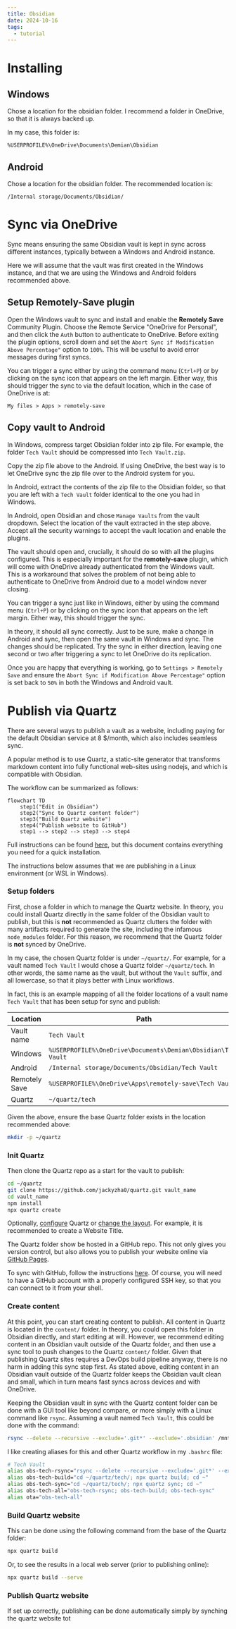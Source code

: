 ```yaml
---
title: Obsidian
date: 2024-10-16
tags:
  - tutorial
---
```

# Installing

## Windows

Chose a location for the obsidian folder. I recommend a folder in OneDrive, so that it is always backed up.

In my case, this folder is:

	%USERPROFILE%\OneDrive\Documents\Demian\Obsidian

## Android

Chose a location for the obsidian folder. The recommended location is:

	/Internal storage/Documents/Obsidian/

# Sync via OneDrive

Sync means ensuring the same Obsidian vault is kept in sync across different instances, typically between a Windows and Android instance.

Here we will assume that the vault was first created in the Windows instance, and that we are using the Windows and Android folders recommended above.

## Setup Remotely-Save plugin

Open the Windows vault to sync and install and enable the **Remotely Save** Community Plugin. Choose the Remote Service "OneDrive for Personal", and then click the `Auth` button to authenticate to OneDrive. Before exiting the plugin options, scroll down and set the `Abort Sync if Modification Above Percentage"` option to `100%`. This will be useful to avoid error messages during first syncs.

You can trigger a sync either by using the command menu (`Ctrl+P`) or by clicking on the sync icon that appears on the left margin. Either way, this should trigger the sync to via the default location, which in the case of OneDrive is at:

	My files > Apps > remotely-save

## Copy vault to Android

In Windows, compress target Obsidian folder into zip file. For example, the folder `Tech Vault` should be compressed into `Tech Vault.zip`.

Copy the zip file above to the Android. If using OneDrive, the best way is to let OneDrive sync the zip file over to the Android system for you.

In Android, extract the contents of the zip file to the Obsidian folder, so that you are left with a `Tech Vault` folder identical to the one you had in Windows.

In Android, open Obsidian and chose `Manage Vaults` from the vault dropdown. Select the location of the vault extracted in the step above. Accept all the security warnings to accept the vault location and enable the plugins.

The vault should open and, crucially, it should do so with all the plugins configured. This is especially important for the **remotely-save** plugin, which will come with OneDrive already authenticated from the Windows vault. This is a workaround that solves the problem of not being able to authenticate to OneDrive from Android due to a model window never closing.

You can trigger a sync just like in Windows, either by using the command menu (`Ctrl+P`) or by clicking on the sync icon that appears on the left margin. Either way, this should trigger the sync.

In theory, it should all sync correctly. Just to be sure, make a change in Android and sync, then open the same vault in Windows and sync. The changes should be replicated. Try the sync in either direction, leaving one second or two after triggering a sync to let OneDrive do its replication.

Once you are happy that everything is working, go to `Settings > Remotely Save` and ensure the `Abort Sync if Modification Above Percentage"` option is set back to  `50%` in both the Windows and Android vault.

# Publish via Quartz

There are several ways to publish a vault as a website, including paying for the default Obsidian service at 8 $/month, which also includes seamless sync.

A popular method is to use Quartz, a static-site generator that transforms markdown content into fully functional web-sites using nodejs, and which is compatible with Obsidian.

The workflow can be summarized as follows:

```mermaid
flowchart TD
	step1("Edit in Obsidian")
	step2("Sync to Quartz content folder")
	step3("Build Quartz website")
	step4("Publish website to GitHub")
	step1 --> step2 --> step3 --> step4
```

Full instructions can be found [here](https://quartz.jzhao.xyz/), but this document contains everything you need for a quick installation.

The instructions below assumes that we are publishing in a Linux environment (or WSL in Windows).

### Setup folders

First, chose a folder in which to manage the Quartz website. In theory, you could install Quartz directly in the same folder of the Obsidian vault to publish, but this is **not** recommended as Quartz clutters the folder with many artifacts required to generate the site, including the infamous `node_modules` folder. For this reason, we recommend that the Quartz folder is **not** synced by OneDrive.

In my case, the chosen Quartz folder is under `~/quartz/`. For example, for a vault named `Tech Vault` I would chose a Quartz folder `~/quartz/tech`. In other words, the same name as the vault, but without the `Vault` suffix, and all lowercase, so that it plays better with Linux workflows.

In fact, this is an example mapping of all the folder locations of a vault name `Tech Vault` that has been setup for sync and publish:

| Location      | Path                                                          |
| ------------- | ------------------------------------------------------------- |
| Vault name    | `Tech Vault`                                                  |
| Windows       | `%USERPROFILE%\OneDrive\Documents\Demian\Obsidian\Tech Vault` |
| Android       | `/Internal storage/Documents/Obsidian/Tech Vault`             |
| Remotely Save | `%USERPROFILE%\OneDrive\Apps\remotely-save\Tech Vault`        |
| Quartz        | `~/quartz/tech`                                               |

Given the above, ensure the base Quartz folder exists in the location recommended above:

```sh
mkdir -p ~/quartz
```

### Init Quartz

Then clone the Quartz repo as a start for the vault to publish:

```sh
cd ~/quartz
git clone https://github.com/jackyzha0/quartz.git vault_name
cd vault_name
npm install
npx quartz create
```

Optionally, [configure](https://quartz.jzhao.xyz/configuration) Quartz or [change the layout](https://quartz.jzhao.xyz/layout). For example, it is recommended to create a Website Title.

The Quartz folder show be hosted in a GitHub repo. This not only gives you version control, but also allows you to publish your website online via [GitHub Pages](https://pages.github.com/).

To sync with GitHub, follow the instructions [here](https://quartz.jzhao.xyz/setting-up-your-GitHub-repository). Of course, you will need to have a GitHub account with a properly configured SSH key, so that you can connect to it from your shell.

### Create content

At this point, you can start creating content to publish. All content in Quartz is located in the `content/` folder. In theory, you could open this folder in Obsidian directly, and start editing at will. However, we recommend editing content in an Obsidian vault outside of the Quartz folder, and then use a sync tool to push changes to the Quartz `content/` folder. Given that publishing Quartz sites requires a DevOps build pipeline anyway, there is no harm in adding this sync step first. As stated above, editing content in an Obsidian vault outside of the Quartz folder keeps the Obsidian vault clean and small, which in turn means fast syncs across devices and with OneDrive.

Keeping the Obsidian vault in sync with the Quartz content folder can be done with a GUI tool like beyond compare, or more simply with a Linux command like `rsync`. Assuming a vault named `Tech Vault`, this could be done with the command:

```sh
rsync --delete --recursive --exclude='.git*' --exclude='.obsidian' /mnt/c/path/to/obsidian/vault/in/windows/'Tech Vault'/* ~/quartz/tech/content/
```

I like creating aliases for this and other Quartz workflow in my `.bashrc` file:

```sh
# Tech Vault
alias obs-tech-rsync="rsync --delete --recursive --exclude='.git*' --exclude='.obsidian' ~/obsidian/'Tech Vault'/* ~/quartz/tech/content/"
alias obs-tech-build="cd ~/quartz/tech/; npx quartz build; cd ~"
alias obs-tech-sync="cd ~/quartz/tech/; npx quartz sync; cd ~"
alias obs-tech-all="obs-tech-rsync; obs-tech-build; obs-tech-sync"
alias ota="obs-tech-all"
```

### Build Quartz website

This can be done using the following command from the base of the Quartz folder:

```sh
npx quartz build
```

Or, to see the results in a local web server (prior to publishing online):

```sh
npx quartz build --serve
```

### Publish Quartz website

If set up correctly, publishing can be done automatically simply by synching the quartz website tot  